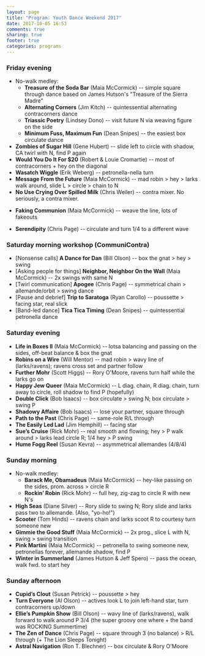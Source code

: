 ```yaml
---
layout: page
title: "Program: Youth Dance Weekend 2017"
date: 2017-10-05 16:53
comments: true
sharing: true
footer: true
categories: programs
---
```


### Friday evening

+ No-walk medley:
  + **Treasure of the Soda Bar** (Maia McCormick) -- simple square through dance based on James Hutson's "Treasure of the Sierra Madre"
  + **Alternating Corners** (Jim Kitch) -- quintessential alternating contracorners dance
  + **Triassic Poetry** (Lindsey Dono) -- visit future N via weaving figure on the side
  + **Minimum Fuss, Maximum Fun** (Dean Snipes) -- the easiest box circulate dance <!--more-->
+ **Zombies of Sugar Hill** (Gene Hubert) -- slide left to circle with shadow, CA twirl with N, find P again
+ **Would You Do It For $20** (Robert & Louie Cromartie) -- most of contracorners + hey on the diagonal
+ **Wasatch Wiggle** (Erik Weberg) -- petronella-nella turn
+ **Message From the Future** (Maia McCormick) -- mad robin > hey > larks walk around, slide L > circle > chain to N
+ **No Use Crying Over Spilled Milk** (Chris Weiler) -- contra mixer. No seriously, a contra mixer.
* **Faking Communion** (Maia McCormick) -- weave the line, lots of fakeouts
+ **Serendipity** (Chris Page) -- circulate and turn 1/4 to a different wave

### Saturday morning workshop (CommuniContra)
+ [Nonsense calls] **A Dance for Dan** (Bill Olson) -- box the gnat > hey > swing
+ [Asking people for things] **Neighbor, Neighbor On the Wall** (Maia McCormick) -- 2x swings with same N
+ [Twirl communication] **Apogee** (Chris Page) -- symmetrical chain > allemande/orbit > swing dance
+ [Pause and debrief] **Trip to Saratoga** (Ryan Carollo) -- poussette > facing star, real slick
+ [Band-led dance] **Tica Tica Timing** (Dean Snipes) -- quintessential petronella dance

### Saturday evening
+ **Life in Boxes II** (Maia McCormick) -- lotsa balancing and passing on the sides, off-beat balance & box the gnat
+ **Robins on a Wire** (Will Mentor) -- mad robin > wavy line of (larks/ravens); ravens cross set and partner follow
+ **Further Mohr** (Scott Higgs) -- Rory O'Moore, ravens turn half while the larks go on
+ **Happy Jew Queer** (Maia McCormick) -- L diag. chain, R diag. chain, turn away to circle, roll shadow to find P (hopefully)
+ **Double Click** (Bob Isaacs) -- box circulate > swing N; box circulate > swing P
+ **Shadowy Affaire** (Bob Isaacs) -- lose your partner, square through
+ **Path to the Past** (Chris Page) -- same-role R/L through
+ **The Easily Led Lad** (Jim Hemphill) -- facing star
+ **Sue’s Cruise** (Rick Mohr) -- real smooth and flowing; hey > P walk around > larks lead circle R; 1/4 hey > P swing
+ **Hume Fogg Reel** (Susan Kevra) -- asymmetrical allemandes (4/8/4)

### Sunday morning
+ No-walk medley:
  + **Barack Me, Obamadeus** (Maia McCormick) -- hey-like passing on the sides, prom. across > circle R
  + **Rockin’ Robin** (Rick Mohr) -- full hey, zig-zag to circle R with new N's
+ **High Seas** (Diane Silver) -- Rory slide to swing N; Rory slide and larks pass two to allemande. (Also, "yo-ho!")
+ **Scooter** (Tom Hinds) -- ravens chain and larks scoot R to courtesy turn someone new
+ **Gimmie the Good Stuff** (Maia McCormick) -- 2x prog., slice L with N, swing > swing transition
+ **Pink Martini** (Maia McCormick) -- petronella to swing someone new, petronellas forever, allemande shadow, find P
+ **Winter in Summerland** (James Hutson & Jeff Spero) -- pass the ocean, walk fwd. to start hey

### Sunday afternoon
+ **Cupid’s Clout** (Susan Petrick) -- poussette > hey
+ **Turn Everyone** (Al Olson) -- actives look L to join left-hand star, turn contracorners up/down
+ **Ellie’s Pumpkin Show** (Bill Olson) -- wavy line of (larks/ravens), walk forward to walk around P 3/4 (the super groovy one where + the band was ROCKING Summertime)
+ **The Zen of Dance** (Chris Page) -- square through 3 (no balance) > R/L through (+ The Lion Sleeps Tonight)
+ **Astral Navigation** (Ron T. Blechner) -- box circulate & Rory O'Moore

